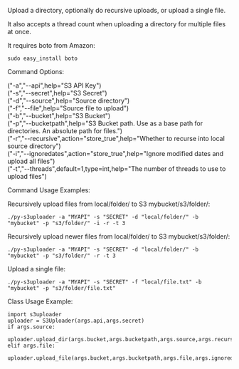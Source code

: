 Upload a directory, optionally do recursive uploads, or upload a single file.

It also accepts a thread count when uploading a directory for multiple files at once.

It requires boto from Amazon:

    sudo easy_install boto

Command Options:
 
("-a","--api",help="S3 API Key")    
("-s","--secret",help="S3 Secret")    
("-d","--source",help="Source directory")    
("-f","--file",help="Source file to upload")    
("-b","--bucket",help="S3 Bucket")    
("-p","--bucketpath",help="S3 Bucket path. Use as a base path for directories. An absolute path for files.")    
("-r","--recursive",action="store_true",help="Whether to recurse into local source directory")    
("-i","--ignoredates",action="store_true",help="Ignore modified dates and upload all files")    
("-t","--threads",default=1,type=int,help="The number of threads to use to upload files")    

Command Usage Examples:

Recursively upload files from local/folder/ to S3 mybucket/s3/folder/:

    ./py-s3uploader -a "MYAPI" -s "SECRET" -d "local/folder/" -b "mybucket" -p "s3/folder/" -i -r -t 3

Recursively upload newer files from local/folder/ to S3 mybucket/s3/folder/:

    ./py-s3uploader -a "MYAPI" -s "SECRET" -d "local/folder/" -b "mybucket" -p "s3/folder/" -r -t 3

Upload a single file:

    ./py-s3uploader -a "MYAPI" -s "SECRET" -f "local/file.txt" -b "mybucket" -p "s3/folder/file.txt"

Class Usage Example:

    import s3uploader
    uploader = S3Uploader(args.api,args.secret)
	if args.source:
		uploader.upload_dir(args.bucket,args.bucketpath,args.source,args.recursive,args.threads,args.ignoredates)
	elif args.file:
		uploader.upload_file(args.bucket,args.bucketpath,args.file,args.ignoredates)

